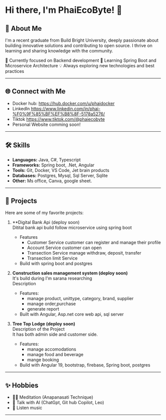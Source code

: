 # Hi there, I'm PhaiEcoByte! 👋

## 🚀 About Me
I'm a recent graduate from Build Bright University, deeply passionate about building innovative solutions and contributing to open source. I thrive on learning and sharing knowledge with the community.

🔭 Currently focused on Backend development
🌱 Learning Spring Boot and Microservice Architecture
💡 Always exploring new technologies and best practices

---

## 🌐 Connect with Me
- Docker hub: https://hub.docker.com/u/phaidocker
- LinkedIn https://www.linkedin.com/in/phai-%F0%9F%85%BF%EF%B8%8F-5178a5276/
- Tiktok https://www.tiktok.com/@phaiecobyte
- Personal Website comming soon!

---

## 🛠️ Skills
- **Languages:** Java, C#, Typescript
- **Frameworks:** Spring boot, .Net, Angular
- **Tools:** Git, Docker, VS Code, Jet brain products
- **Databases:**  Postgres, Mysql, Sql Server, Sqlite
- **Other:** Ms office, Canva, google sheet.

---

## 📂 Projects
Here are some of my favorite projects:

1. **Digital Bank Api (deploy soon)<br>
   Ditital bank api build follow microservice using spring boot
   - Features
     - Customer Service
       customer can register and manage their profile
     - Account Service
       customer can open
     - Transection Service
       manage withdraw, deposit, transfer
     - Transection limit Service
   - Build with spring boot and postgres
3. **Construction sales management system (deploy soon)**
   <br/>It's build during I'm sarana researching 
   <br>Description
   - Features:
     - manage product, unittype, category, brand, supplier
     - manage order,purchase
     - generate report
   - Built with Angular, Asp.net core web api, sql server

5. **Tree Top Lodge (deploy soon)**  <br>
   Description of the Project<br/>
   It has both admin side and customer side.
   - Features:
     - manage accomodations
     - manage food and beverage
     - mange booking
   - Build with Angular 19, bootstrap, firebase, Spring boot, postgres

---

## ✨ Hobbies
- 🧘‍♂️ Meditation (Anapanasati Technique)
- 📖 Talk with AI (ChatGpt, Git hub Copilot, Leo)
- 🎵 Listen music

---

